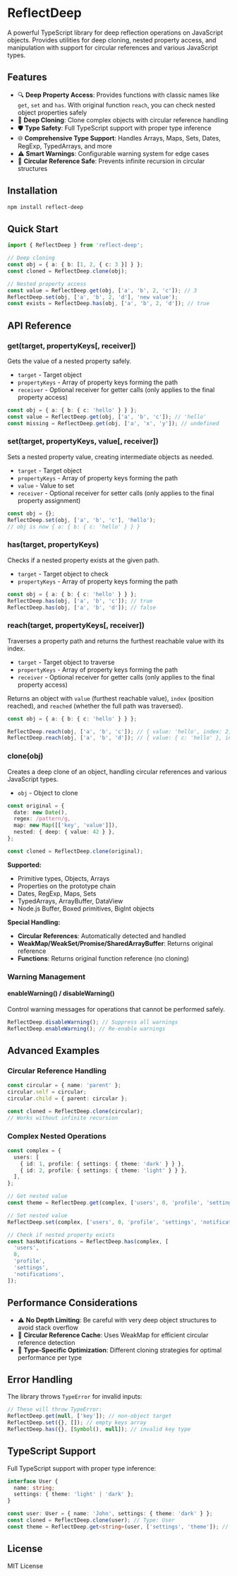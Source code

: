 # ReflectDeep

A powerful TypeScript library for deep reflection operations on JavaScript objects. Provides utilities for deep cloning, nested property access, and manipulation with support for circular references and various JavaScript types.

## Features

- 🔍 **Deep Property Access**: Provides functions with classic names like `get`, `set` and `has`. With original function `reach`, you can check nested object properties safely
- 🔄 **Deep Cloning**: Clone complex objects with circular reference handling
- 🛡️ **Type Safety**: Full TypeScript support with proper type inference
- 🌐 **Comprehensive Type Support**: Handles Arrays, Maps, Sets, Dates, RegExp, TypedArrays, and more
- ⚠️ **Smart Warnings**: Configurable warning system for edge cases
- 🔗 **Circular Reference Safe**: Prevents infinite recursion in circular structures

## Installation

```bash
npm install reflect-deep
```

## Quick Start

```typescript
import { ReflectDeep } from 'reflect-deep';

// Deep cloning
const obj = { a: { b: [1, 2, { c: 3 }] } };
const cloned = ReflectDeep.clone(obj);

// Nested property access
const value = ReflectDeep.get(obj, ['a', 'b', 2, 'c']); // 3
ReflectDeep.set(obj, ['a', 'b', 2, 'd'], 'new value');
const exists = ReflectDeep.has(obj, ['a', 'b', 2, 'd']); // true
```

## API Reference

### get(target, propertyKeys[, receiver])

Gets the value of a nested property safely.

- `target` - Target object
- `propertyKeys` - Array of property keys forming the path
- `receiver` - Optional receiver for getter calls (only applies to the final property access)

```typescript
const obj = { a: { b: { c: 'hello' } } };
const value = ReflectDeep.get(obj, ['a', 'b', 'c']); // 'hello'
const missing = ReflectDeep.get(obj, ['a', 'x', 'y']); // undefined
```

### set(target, propertyKeys, value[, receiver])

Sets a nested property value, creating intermediate objects as needed.

- `target` - Target object
- `propertyKeys` - Array of property keys forming the path
- `value` - Value to set
- `receiver` - Optional receiver for setter calls (only applies to the final property assignment)

```typescript
const obj = {};
ReflectDeep.set(obj, ['a', 'b', 'c'], 'hello');
// obj is now { a: { b: { c: 'hello' } } }
```

### has(target, propertyKeys)

Checks if a nested property exists at the given path.

- `target` - Target object to check
- `propertyKeys` - Array of property keys forming the path

```typescript
const obj = { a: { b: { c: 'hello' } } };
ReflectDeep.has(obj, ['a', 'b', 'c']); // true
ReflectDeep.has(obj, ['a', 'b', 'd']); // false
```

### reach(target, propertyKeys[, receiver])

Traverses a property path and returns the furthest reachable value with its index.

- `target` - Target object to traverse
- `propertyKeys` - Array of property keys forming the path
- `receiver` - Optional receiver for getter calls (only applies to the final property access)

Returns an object with `value` (furthest reachable value), `index` (position reached), and `reached` (whether the full path was traversed).

```typescript
const obj = { a: { b: { c: 'hello' } } };

ReflectDeep.reach(obj, ['a', 'b', 'c']); // { value: 'hello', index: 2, reached: true }
ReflectDeep.reach(obj, ['a', 'b', 'd']); // { value: { c: 'hello' }, index: 1, reached: false }
```

### clone(obj)

Creates a deep clone of an object, handling circular references and various JavaScript types.

- `obj` - Object to clone

```typescript
const original = {
  date: new Date(),
  regex: /pattern/g,
  map: new Map([['key', 'value']]),
  nested: { deep: { value: 42 } },
};

const cloned = ReflectDeep.clone(original);
```

**Supported:**

- Primitive types, Objects, Arrays
- Properties on the prototype chain
- Dates, RegExp, Maps, Sets
- TypedArrays, ArrayBuffer, DataView
- Node.js Buffer, Boxed primitives, BigInt objects

**Special Handling:**

- **Circular References**: Automatically detected and handled
- **WeakMap/WeakSet/Promise/SharedArrayBuffer**: Returns original reference
- **Functions**: Returns original function reference (no cloning)

### Warning Management

#### enableWarning() / disableWarning()

Control warning messages for operations that cannot be performed safely.

```typescript
ReflectDeep.disableWarning(); // Suppress all warnings
ReflectDeep.enableWarning(); // Re-enable warnings
```

## Advanced Examples

### Circular Reference Handling

```typescript
const circular = { name: 'parent' };
circular.self = circular;
circular.child = { parent: circular };

const cloned = ReflectDeep.clone(circular);
// Works without infinite recursion
```

### Complex Nested Operations

```typescript
const complex = {
  users: [
    { id: 1, profile: { settings: { theme: 'dark' } } },
    { id: 2, profile: { settings: { theme: 'light' } } },
  ],
};

// Get nested value
const theme = ReflectDeep.get(complex, ['users', 0, 'profile', 'settings', 'theme']);

// Set nested value
ReflectDeep.set(complex, ['users', 0, 'profile', 'settings', 'notifications'], true);

// Check if nested property exists
const hasNotifications = ReflectDeep.has(complex, [
  'users',
  0,
  'profile',
  'settings',
  'notifications',
]);
```

## Performance Considerations

- ⚠️ **No Depth Limiting**: Be careful with very deep object structures to avoid stack overflow
- 🔄 **Circular Reference Cache**: Uses WeakMap for efficient circular reference detection
- 🎯 **Type-Specific Optimization**: Different cloning strategies for optimal performance per type

## Error Handling

The library throws `TypeError` for invalid inputs:

```typescript
// These will throw TypeError:
ReflectDeep.get(null, ['key']); // non-object target
ReflectDeep.set({}, []); // empty keys array
ReflectDeep.has({}, [Symbol(), null]); // invalid key type
```

## TypeScript Support

Full TypeScript support with proper type inference:

```typescript
interface User {
  name: string;
  settings: { theme: 'light' | 'dark' };
}

const user: User = { name: 'John', settings: { theme: 'dark' } };
const cloned = ReflectDeep.clone(user); // Type: User
const theme = ReflectDeep.get<string>(user, ['settings', 'theme']); // Type: string | undefined
```

## License

MIT License
